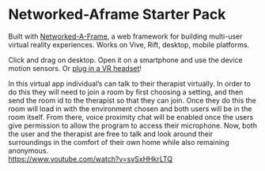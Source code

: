 # Networked-Aframe Starter Pack

Built with [Networked-A-Frame](https://github.com/haydenjameslee/networked-aframe), a web framework for building multi-user virtual reality experiences. Works on Vive, Rift, desktop, mobile platforms.

Click and drag on desktop. Open it on a smartphone and use the device motion sensors. Or [plug in a VR headset](https://webvr.rocks)!

In this virtual app individual’s can talk to their therapist virtually. In order to do this they will need to join a room by first choosing a setting, and then send the room id to the therapist so that they can join. Once they do this the room will load in with the environment chosen and both users will be in the room itself. From there, voice proximity chat will be enabled once the users give permission to allow the program to access their microphone. Now, both the user and the therapist are free to talk and look around their surroundings in the comfort of their own home while also remaining anonymous.
<br>
https://www.youtube.com/watch?v=svSxHHkrLTQ
